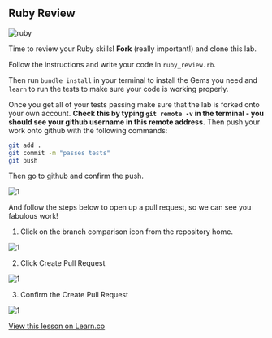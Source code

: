 

## Ruby Review

![ruby](http://media2.giphy.com/media/12jdalMQkt7iM/200.gif)

Time to review your Ruby skills! **Fork** (really important!) and clone this lab.

Follow the instructions and write your code in `ruby_review.rb`.

Then run `bundle install` in your terminal to install the Gems you need and `learn` to run the tests to make sure your code is working properly.

Once you get all of your tests passing make sure that the lab is forked onto your own account. **Check this by typing `git remote -v` in the terminal - you should see your github username in this remote address.** Then push your work onto github with the following commands:

```bash
git add .
git commit -m "passes tests"
git push
```

Then go to github and confirm the push.

![1](http://flatiron-videos.s3.amazonaws.com/ironboard/ironboard-tutorial/7-solving-the-lab.png)

And follow the steps below to open up a pull request, so we can see you fabulous work!

1. Click on the branch comparison icon from the repository home.

![1](http://flatiron-videos.s3.amazonaws.com/ironboard/ironboard-tutorial/1-opening-pull-request.png)

2. Click Create Pull Request

![1](http://flatiron-videos.s3.amazonaws.com/ironboard/ironboard-tutorial/2-opening-pull-request.png)

3. Confirm the Create Pull Request

![1](http://flatiron-videos.s3.amazonaws.com/ironboard/ironboard-tutorial/3-opening-the-pull-request.png)

<a href='https://learn.co/lessons/hs-ruby-assessment' data-visibility='hidden'>View this lesson on Learn.co</a>
